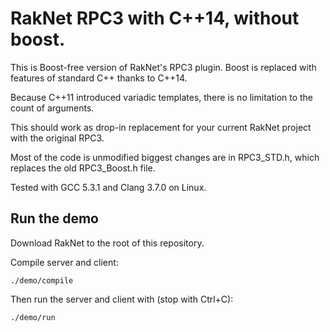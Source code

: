 # RakNet RPC3 with C++14, without boost.

This is Boost-free version of RakNet's RPC3 plugin. Boost is replaced with features of standard C++ thanks to C++14.

Because C++11 introduced variadic templates, there is no limitation to the count of arguments.

This should work as drop-in replacement for your current RakNet project with the original RPC3.

Most of the code is unmodified biggest changes are in RPC3_STD.h, which replaces the old RPC3_Boost.h file.


Tested with GCC 5.3.1 and Clang 3.7.0 on Linux.


## Run the demo

Download RakNet to the root of this repository.

Compile server and client:
```
./demo/compile
```

Then run the server and client with (stop with Ctrl+C):
```
./demo/run
```
